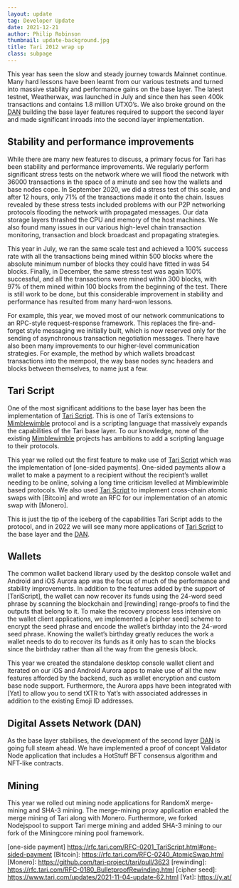 ```yaml
---
layout: update
tag: Developer Update
date: 2021-12-21
author: Philip Robinson
thumbnail: update-background.jpg
title: Tari 2012 wrap up
class: subpage
---
```


This year has seen the slow and steady journey towards Mainnet continue. Many hard lessons have been learnt from our various 
testnets and turned into massive stability and performance gains on the base layer. The latest testnet, Weatherwax, was 
launched in July and since then has seen 400k transactions and contains 1.8 million UTXO’s. We also broke ground on the [DAN] 
building the base layer features required to support the second layer and made significant inroads into the second layer 
implementation.

## Stability and performance improvements

While there are many new features to discuss, a primary focus for Tari has been stability and performance improvements. 
We regularly perform significant stress tests on the network where we will flood the network with 36000 transactions in 
the space of a minute and see how the wallets and base nodes cope. In September 2020, we did a stress test of this scale, 
and after 12 hours, only 71% of the transactions made it onto the chain. Issues revealed by these stress tests included 
problems with our P2P networking protocols flooding the network with propagated messages. Our data storage layers thrashed 
the CPU and memory of the host machines. We also found many issues in our various high-level chain transaction monitoring, 
transaction and block broadcast and propagating strategies.

This year in July, we ran the same scale test and achieved a 100% success rate with all the transactions being mined within 
500 blocks where the absolute minimum number of blocks they could have fitted in was 54 blocks. Finally, in December, the 
same stress test was again 100% successful, and all the transactions were mined within 300 blocks, with 97% of them mined 
within 100 blocks from the beginning of the test. There is still work to be done, but this considerable improvement in 
stability and performance has resulted from many hard-won lessons.

For example, this year, we moved most of our network communications to an RPC-style request-response framework. This 
replaces the fire-and-forget style messaging we initially built, which is now reserved only for the sending of asynchronous 
transaction negotiation messages. There have also been many improvements to our higher-level communication strategies. 
For example, the method by which wallets broadcast transactions into the mempool, the way base nodes sync headers and blocks 
between themselves, to name just a few.

## Tari Script
One of the most significant additions to the base layer has been the implementation of [Tari Script]. This is one of Tari’s 
extensions to [Mimblewimble] protocol and is a scripting language that massively expands the capabilities of the Tari 
base layer. To our knowledge, none of the existing [Mimblewimble] projects has ambitions to add a scripting language to 
their protocols.

This year we rolled out the first feature to make use of [Tari Script] which was the implementation of [one-sided payments]. 
One-sided payments allow a wallet to make a payment to a recipient without the recipient’s wallet needing to be online, 
solving a long time criticism levelled at Mimblewimble based protocols. We also used [Tari Script] to implement cross-chain 
atomic swaps with [Bitcoin] and wrote an RFC for our implementation of an atomic swap with [Monero].

This is just the tip of the iceberg of the capabilities Tari Script adds to the protocol, and in 2022 we will see many 
more applications of [Tari Script] to the base layer and the [DAN].


## Wallets

The common wallet backend library used by the desktop console wallet and Android and iOS Aurora app was the focus of much 
of the performance and stability improvements. In addition to the features added by the support of [TariScript], the 
wallet can now recover its funds using the 24-word seed phrase by scanning the blockchain and [rewinding] range-proofs 
to find the outputs that belong to it. To make the recovery process less intensive on the wallet client applications, we 
implemented a [cipher seed] scheme to encrypt the seed phrase and encode the wallet’s birthday into the 24-word seed 
phrase. Knowing the wallet’s birthday greatly reduces the work a wallet needs to do to recover its funds as it only has 
to scan the blocks since the birthday rather than all the way from the genesis block.

This year we created the standalone desktop console wallet client and iterated on our iOS and Android Aurora apps to make 
use of all the new features afforded by the backend, such as wallet encryption and custom base node support. Furthermore, 
the Aurora apps have been integrated with [Yat] to allow you to send tXTR to Yat’s with associated addresses in addition 
to the existing Emoji ID addresses.

## Digital Assets Network (DAN)
As the base layer stabilises, the development of the second layer [DAN] is going full steam ahead. We have implemented a 
proof of concept Validator Node application that includes a HotStuff BFT consensus algorithm and NFT-like contracts.

## Mining

This year we rolled out mining node applications for RandomX merge-mining and SHA-3 mining. The merge-mining proxy 
application enabled the merge mining of Tari along with Monero. Furthermore, we forked Nodejspool to support Tari merge 
mining and added SHA-3 mining to our fork of the Miningcore mining pool framework.

[DAN]: https://rfc.tari.com/RFC-0300_DAN.html
[Tari Script]: https://rfc.tari.com/RFC-0201_TariScript.html
[Mimblewimble]: https://tlu.tarilabs.com/protocols/mimblewimble-transactions-explained
[one-side payment] https://rfc.tari.com/RFC-0201_TariScript.html#one-sided-payment
[Bitcoin]: https://rfc.tari.com/RFC-0240_AtomicSwap.html
[Monero]: https://github.com/tari-project/tari/pull/3623
[rewinding]: https://rfc.tari.com/RFC-0180_BulletproofRewinding.html
[cipher seed]: https://www.tari.com/updates/2021-11-04-update-62.html
[Yat]: https://y.at/
